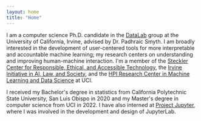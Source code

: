 ```yaml
---
layout: home
title: "Home"
---
```


I am a computer science Ph.D. candidate in the <a href="https://www.ics.uci.edu/~smyth/research_group.html">DataLab</a> group at the University of California, Irvine, advised by Dr. Padhraic Smyth. I am broadly interested in the development of user-centered tools for more interpretable and accountable machine learning; my research centers on understanding and improving human-machine interaction. I'm a member of the <a href="https://create.ics.uci.edu/">Steckler Center for Responsible, Ethical, and Accessible Technology</a>, the <a href="https://ucinoyce.org/">Irvine Initiative in AI, Law, and Society</a>, and the <a href="https://hpi.ics.uci.edu/">HPI Research Center in Machine Learning and Data Science</a> at UCI.

I received my Bachelor's degree in statistics from California Polytechnic State University, San Luis Obispo in 2020 and my Master's degree in computer science from UCI in 2022. I have also interned at <a href="https://jupyter.org/">Project Jupyter</a>, where I was involved in the development and design of JupyterLab. 